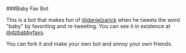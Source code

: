 ###Baby Fav Bot

This is a bot that makes fun of [@danielzarick](https://twitter.com/DanielZarick) when he tweets the word "baby" by favoriting and re-tweeting. You can see it in existence at [@dzbabbyfavs](https://twitter.com/dzbabbyfavs).

You can fork it and make your own bot and annoy your own friends.